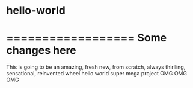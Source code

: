 # hello-world

==================
Some changes here
==================
This is going to be an amazing, fresh new, from scratch, always thirlling, 
sensational, reinvented wheel hello world super mega project OMG OMG OMG
